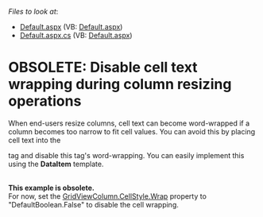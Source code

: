<!-- default file list -->
*Files to look at*:

* [Default.aspx](./CS/WebSite/Default.aspx) (VB: [Default.aspx](./VB/WebSite/Default.aspx))
* [Default.aspx.cs](./CS/WebSite/Default.aspx.cs) (VB: [Default.aspx](./VB/WebSite/Default.aspx))
<!-- default file list end -->
# OBSOLETE: Disable cell text wrapping during column resizing operations


<p>When end-users resize columns, cell text can become word-wrapped if a column becomes too narrow to fit cell values. You can avoid this by placing cell text into the <div> tag and disable this tag's word-wrapping. You can easily implement this using the <strong>DataItem</strong> template.<br /><br /></p>
<p><strong>This example is obsolete.</strong><br />For now, set the <a href="https://documentation.devexpress.com/#AspNet/DevExpressWebAppearanceStyleBase_Wraptopic">GridViewColumn.CellStyle.Wrap</a> property to "DefaultBoolean.False" to disable the cell wrapping. </p>

<br/>



